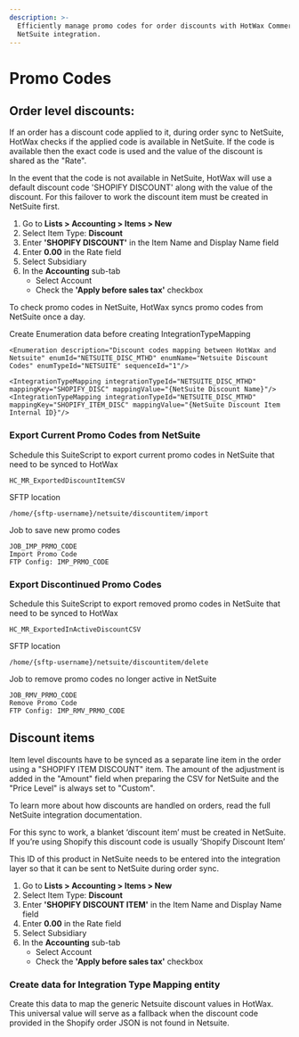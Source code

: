 ```yaml
---
description: >-
  Efficiently manage promo codes for order discounts with HotWax Commerce and
  NetSuite integration.
---
```


# Promo Codes

## Order level discounts:

If an order has a discount code applied to it, during order sync to NetSuite, HotWax checks if the applied code is available in NetSuite. If the code is available then the exact code is used and the value of the discount is shared as the "Rate".

In the event that the code is not available in NetSuite, HotWax will use a default discount code 'SHOPIFY DISCOUNT' along with the value of the discount. For this failover to work the discount item must be created in NetSuite first.

1. Go to **Lists > Accounting > Items > New**
2. Select Item Type: **Discount**
3. Enter **'SHOPIFY DISCOUNT'** in the Item Name and Display Name field
4. Enter **0.00** in the Rate field
5. Select Subsidiary
6. In the **Accounting** sub-tab
   * Select Account
   * Check the **'Apply before sales tax'** checkbox

To check promo codes in NetSuite, HotWax syncs promo codes from NetSuite once a day.

Create Enumeration data before creating IntegrationTypeMapping

```
<Enumeration description="Discount codes mapping between HotWax and Netsuite" enumId="NETSUITE_DISC_MTHD" enumName="Netsuite Discount Codes" enumTypeId="NETSUITE" sequenceId="1"/>

<IntegrationTypeMapping integrationTypeId="NETSUITE_DISC_MTHD" mappingKey="SHOPIFY_DISC" mappingValue="{NetSuite Discount Name}"/>
<IntegrationTypeMapping integrationTypeId="NETSUITE_DISC_MTHD" mappingKey="SHOPIFY_ITEM_DISC" mappingValue="{NetSuite Discount Item Internal ID}"/>
```

### Export Current Promo Codes from NetSuite

Schedule this SuiteScript to export current promo codes in NetSuite that need to be synced to HotWax

```
HC_MR_ExportedDiscountItemCSV
```

SFTP location
```
/home/{sftp-username}/netsuite/discountitem/import
```

Job to save new promo codes

```
JOB_IMP_PRMO_CODE
Import Promo Code
FTP Config: IMP_PRMO_CODE
```

### Export Discontinued Promo Codes

Schedule this SuiteScript to export removed promo codes in NetSuite that need to be synced to HotWax

```
HC_MR_ExportedInActiveDiscountCSV
```
SFTP location
```
/home/{sftp-username}/netsuite/discountitem/delete
```

Job to remove promo codes no longer active in NetSuite

```
JOB_RMV_PRMO_CODE
Remove Promo Code
FTP Config: IMP_RMV_PRMO_CODE
```

## Discount items

Item level discounts have to be synced as a separate line item in the order using a "SHOPIFY ITEM DISCOUNT" item. The amount of the adjustment is added in the "Amount" field when preparing the CSV for NetSuite and the "Price Level" is always set to "Custom".

To learn more about how discounts are handled on orders, read the full NetSuite integration documentation.

For this sync to work, a blanket ‘discount item’ must be created in NetSuite. If you’re using Shopify this discount code is usually ‘Shopify Discount Item’

This ID of this product in NetSuite needs to be entered into the integration layer so that it can be sent to NetSuite during order sync.

1. Go to **Lists > Accounting > Items > New**
2. Select Item Type: **Discount**
3. Enter **'SHOPIFY DISCOUNT ITEM'** in the Item Name and Display Name field
4. Enter **0.00** in the Rate field
5. Select Subsidiary
6. In the **Accounting** sub-tab
   * Select Account
   * Check the **'Apply before sales tax'** checkbox

### Create data for Integration Type Mapping entity

Create this data to map the generic Netsuite discount values in HotWax. This universal value will serve as a fallback when the discount code provided in the Shopify order JSON is not found in Netsuite.
